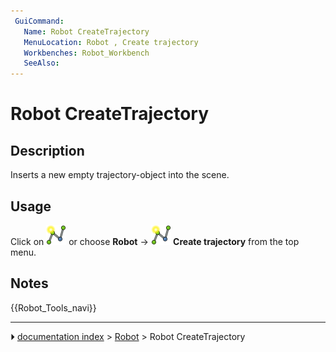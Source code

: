 ```yaml
---
 GuiCommand:
   Name: Robot CreateTrajectory
   MenuLocation: Robot , Create trajectory
   Workbenches: Robot_Workbench
   SeeAlso: 
---
```


# Robot CreateTrajectory

## Description

Inserts a new empty trajectory-object into the scene.

## Usage

Click on <img alt="" src=images/Robot_CreateTrajectory.svg  style="width:32px;"> or choose **Robot** → **<img src="images/Robot_CreateTrajectory.svg" width=32px> Create trajectory** from the top menu.

## Notes




 {{Robot_Tools_navi}}



---
⏵ [documentation index](../README.md) > [Robot](Robot_Workbench.md) > Robot CreateTrajectory
